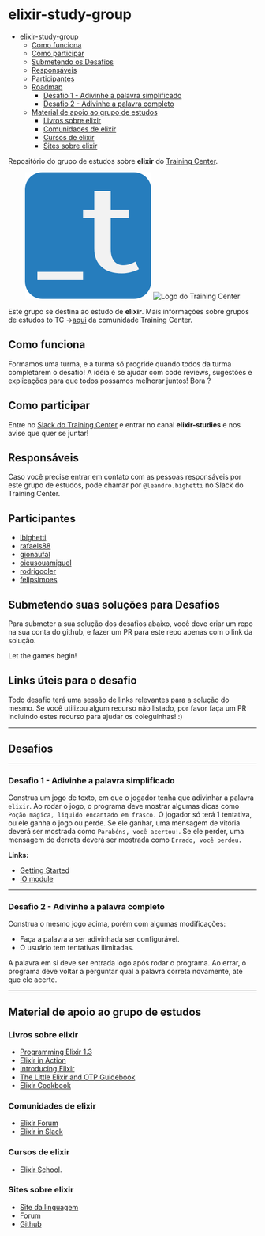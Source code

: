 # elixir-study-group

- [elixir-study-group](#elixir-study-group)
  - [Como funciona](#como-funciona)
  - [Como participar](#como-participar)
  - [Submetendo os Desafios](#submetendo-os-desafios)
  - [Responsáveis](#respons%C3%A1veis)
  - [Participantes](#participantes)
  - [Roadmap](#roadmap)
    - [Desafio 1 - Adivinhe a palavra simplificado](#desafio-1---adivinhe-a-palavra-simplificado)
    - [Desafio 2 - Adivinhe a palavra completo](#desafio-2---adivinhe-a-palavra-completo)
  - [Material de apoio ao grupo de estudos](#material-de-apoio-ao-grupo-de-estudos)
    - [Livros sobre elixir](#livros-sobre-elixir)
    - [Comunidades de elixir](#comunidades-de-elixir)
    - [Cursos de elixir](#cursos-de-elixir)
    - [Sites sobre elixir](#sites-sobre-elixir)

Repositório do grupo de estudos sobre __elixir__ do [Training Center](https://training-center.github.io).

<p align="center">
  <img src="assets/training-center-logo.svg" alt="Logo do Training Center">
  <img src="https://elixir-lang.org/images/logo/logo.png" alt="Logo do Training Center">
</p>

Este grupo se destina ao estudo de __elixir__.
Mais informações sobre grupos de estudos to TC ->[aqui](https://github.com/training-center/study-groups) da comunidade Training Center.

## Como funciona

Formamos uma turma, e a turma só progride quando todos da turma completarem o desafio!
A idéia é se ajudar com code reviews, sugestões e explicações para que todos possamos melhorar juntos!
Bora ?

## Como participar

Entre no [Slack do Training Center](https://github.com/training-center/slack) e entrar no canal **elixir-studies** e nos avise que quer se juntar!


## Responsáveis

Caso você precise entrar em contato com as pessoas responsáveis por este grupo de estudos, pode chamar por `@leandro.bighetti` no Slack do Training Center.

## Participantes

- [lbighetti](https://github.com/lbighetti)
- [rafaels88](https://github.com/rafaels88)
- [gionaufal](https://github.com/gionaufal)
- [oieusouamiguel](https://github.com/oieusouamiguel)
- [rodrigooler](https://github.com/rodrigooler)
- [felipsimoes](https://github.com/felipsimoes)

## Submetendo suas soluções para Desafios

Para submeter a sua solução dos desafios abaixo, você deve criar um repo na sua conta do github, e fazer um PR para este repo apenas com o link da solução.

Let the games begin!

## Links úteis para o desafio

Todo desafio terá uma sessão de links relevantes para a solução do mesmo. Se você utilizou algum recurso não listado, por favor faça um PR incluindo estes recurso para ajudar os coleguinhas! :)

---

## Desafios

---

### Desafio 1 - Adivinhe a palavra simplificado

Construa um jogo de texto, em que o jogador tenha que adivinhar a palavra `elixir`.
Ao rodar o jogo, o programa deve mostrar algumas dicas como `Poção mágica, liquido encantado em frasco.`
O jogador só terá 1 tentativa, ou ele ganha o jogo ou perde.
Se ele ganhar, uma mensagem de vitória deverá ser mostrada como `Parabéns, você acertou!`.
Se ele perder, uma mensagem de derrota deverá ser mostrada como `Errado, você perdeu.`

**Links:**

- [Getting Started](https://elixir-lang.org/getting-started/introduction.html)
- [IO module](https://elixir-lang.org/getting-started/io-and-the-file-system.html#the-io-module)

---

### Desafio 2 - Adivinhe a palavra completo

Construa o mesmo jogo acima, porém com algumas modificações:

- Faça a palavra a ser adivinhada ser configurável.
- O usuário tem tentativas ilimitadas.

A palavra em si deve ser entrada logo após rodar o programa.
Ao errar, o programa deve voltar a perguntar qual a palavra correta novamente, até que ele acerte.

---

## Material de apoio ao grupo de estudos

### Livros sobre elixir

- [Programming Elixir 1.3](https://pragprog.com/book/elixir13/programming-elixir-1-3)
- [Elixir in Action](https://www.manning.com/books/elixir-in-action)
- [Introducing Elixir](http://shop.oreilly.com/product/0636920030584.do)
- [The Little Elixir and OTP Guidebook](https://www.manning.com/books/the-little-elixir-and-otp-guidebook)
- [Elixir Cookbook](https://www.packtpub.com/application-development/elixir-cookbook)


### Comunidades de elixir

- [Elixir Forum](https://elixirforum.com)
- [Elixir in Slack](https://elixir-slackin.herokuapp.com)

### Cursos de elixir

- [Elixir School](https://elixirschool.com/pt/).

### Sites sobre elixir

-  [Site da linguagem](https://elixir-lang.org/)
 - [Forum](https://elixirforum.com/)
 - [Github](https://github.com/elixir-lang/elixir)

